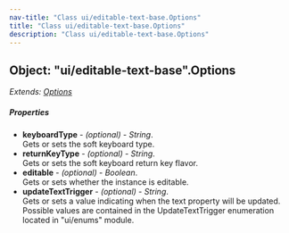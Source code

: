 ```yaml
---
nav-title: "Class ui/editable-text-base.Options"
title: "Class ui/editable-text-base.Options"
description: "Class ui/editable-text-base.Options"
---
```

## Object: "ui/editable-text-base".Options  
_Extends:_ [_Options_](../../ui/text-base/Options.md)

##### Properties
 - **keyboardType** - _(optional)_ - _String_.    
  Gets or sets the soft keyboard type.
 - **returnKeyType** - _(optional)_ - _String_.    
  Gets or sets the soft keyboard return key flavor.
 - **editable** - _(optional)_ - _Boolean_.    
  Gets or sets whether the instance is editable.
 - **updateTextTrigger** - _(optional)_ - _String_.    
  Gets or sets a value indicating when the text property will be updated. 
Possible values are contained in the UpdateTextTrigger enumeration located in "ui/enums" module.